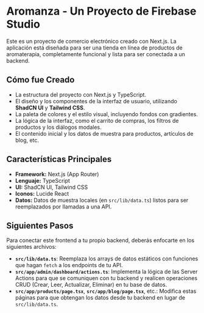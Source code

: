 # Aromanza - Un Proyecto de Firebase Studio

Este es un proyecto de comercio electrónico creado con Next.js. La aplicación está diseñada para ser una tienda en línea de productos de aromaterapia, completamente funcional y lista para ser conectada a un backend.

## Cómo fue Creado
- La estructura del proyecto con Next.js y TypeScript.
- El diseño y los componentes de la interfaz de usuario, utilizando **ShadCN UI** y **Tailwind CSS**.
- La paleta de colores y el estilo visual, incluyendo fondos con gradientes.
- La lógica de la interfaz, como el carrito de compras, los filtros de productos y los diálogos modales.
- El contenido inicial y los datos de muestra para productos, artículos de blog, etc.

## Características Principales

- **Framework:** Next.js (App Router)
- **Lenguaje:** TypeScript
- **UI:** ShadCN UI, Tailwind CSS
- **Iconos:** Lucide React
- **Datos:** Datos de muestra locales (en `src/lib/data.ts`) listos para ser reemplazados por llamadas a una API.

## Siguientes Pasos

Para conectar este frontend a tu propio backend, deberás enfocarte en los siguientes archivos:

- **`src/lib/data.ts`**: Reemplaza los arrays de datos estáticos con funciones que hagan `fetch` a los endpoints de tu API.
- **`src/app/admin/dashboard/actions.ts`**: Implementa la lógica de las Server Actions para que se comuniquen con tu backend y realicen operaciones CRUD (Crear, Leer, Actualizar, Eliminar) en tu base de datos.
- **`src/app/products/page.tsx`**, **`src/app/blog/page.tsx`**, etc.: Modifica estas páginas para que obtengan los datos desde tu backend en lugar de `src/lib/data.ts`.

